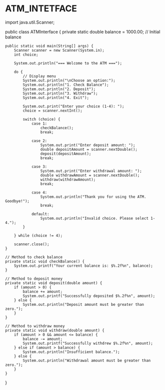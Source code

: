 # ATM_INTETFACE

import java.util.Scanner;

public class ATMInterface {
    private static double balance = 1000.00; // Initial balance

    public static void main(String[] args) {
        Scanner scanner = new Scanner(System.in);
        int choice;

        System.out.println("=== Welcome to the ATM ===");

        do {
            // Display menu
            System.out.println("\nChoose an option:");
            System.out.println("1. Check Balance");
            System.out.println("2. Deposit");
            System.out.println("3. Withdraw");
            System.out.println("4. Exit");

            System.out.print("Enter your choice (1-4): ");
            choice = scanner.nextInt();

            switch (choice) {
                case 1:
                    checkBalance();
                    break;

                case 2:
                    System.out.print("Enter deposit amount: ");
                    double depositAmount = scanner.nextDouble();
                    deposit(depositAmount);
                    break;

                case 3:
                    System.out.print("Enter withdrawal amount: ");
                    double withdrawAmount = scanner.nextDouble();
                    withdraw(withdrawAmount);
                    break;

                case 4:
                    System.out.println("Thank you for using the ATM. Goodbye!");
                    break;

                default:
                    System.out.println("Invalid choice. Please select 1-4.");
            }

        } while (choice != 4);

        scanner.close();
    }

    // Method to check balance
    private static void checkBalance() {
        System.out.printf("Your current balance is: $%.2f%n", balance);
    }

    // Method to deposit money
    private static void deposit(double amount) {
        if (amount > 0) {
            balance += amount;
            System.out.printf("Successfully deposited $%.2f%n", amount);
        } else {
            System.out.println("Deposit amount must be greater than zero.");
        }
    }

    // Method to withdraw money
    private static void withdraw(double amount) {
        if (amount > 0 && amount <= balance) {
            balance -= amount;
            System.out.printf("Successfully withdrew $%.2f%n", amount);
        } else if (amount > balance) {
            System.out.println("Insufficient balance.");
        } else {
            System.out.println("Withdrawal amount must be greater than zero.");
        }
    }
}

